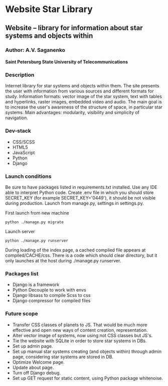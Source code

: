 # Website Star Library

## Website – library for information about star systems and objects within

### Author: A.V. Saganenko

#### Saint Petersburg State University of Telecommunications

### Description

Internet library for star systems and objects within them. The site presents the user with information from various sources and different formats for study. Information formats: vector image of the star system, text with tables and hyperlinks, raster images, embedded video and audio. The main goal is to increase the user's awareness of the structure of space, in particular star systems. Main advantages: modularity, visibility and simplicity of navigation.

### Dev-stack

* CSS/SCSS
* HTML5
* JavaScript
* Python
* Django

### Launch conditions

Be sure to have packages listed in requirements.txt installed. Use any IDE able to interpret Python code. Create .env file in which you should store SECRET_KEY (for example SECRET_KEY='0449'), it should be not visible during production. Launch from manage.py, settings in settings.py.

First launch from new machine

``` python3
python ./manage.py migrate
```

Launch server

``` python3
python ./manage.py runserver
```

During loading of the index page, a cached compiled file appears at compiled/CACHE/css. There is a code which should clear directory, but it only launches at the host during ./manage.py runserver.

### Packages list

* Django is a framework
* Python Decouple to work with envs
* Django libsass to compile Scss to css
* Django compressor for compiled files

### Future scope

* Transfer CSS classes of planets to JS. That would be much more effective and open new ways of content creation, representation.
* Alter vector image of systems, now using not CSS classes but JS's.
* Tie the website with SQLite in order to store star systems in DBs.
* Set up admin page.
* Set up manual star systems creating (and objects within) through admin page, considering star systems are stored in DB.
* Optimize Welcome page.
* Update about page.
* Turn off Django debug.
* Set up GET request for static content, using Python package whitenoise.
